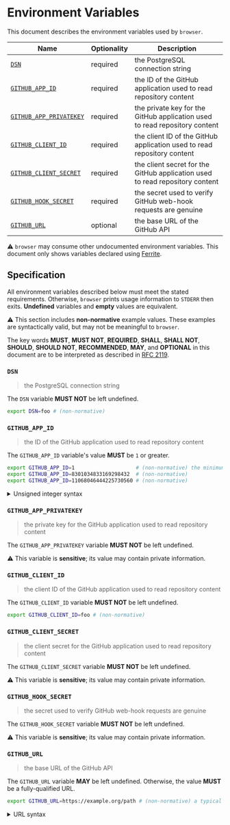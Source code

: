# Environment Variables

This document describes the environment variables used by `browser`.

| Name                      | Optionality | Description                                                                  |
| ------------------------- | ----------- | ---------------------------------------------------------------------------- |
| [`DSN`]                   | required    | the PostgreSQL connection string                                             |
| [`GITHUB_APP_ID`]         | required    | the ID of the GitHub application used to read repository content             |
| [`GITHUB_APP_PRIVATEKEY`] | required    | the private key for the GitHub application used to read repository content   |
| [`GITHUB_CLIENT_ID`]      | required    | the client ID of the GitHub application used to read repository content      |
| [`GITHUB_CLIENT_SECRET`]  | required    | the client secret for the GitHub application used to read repository content |
| [`GITHUB_HOOK_SECRET`]    | required    | the secret used to verify GitHub web-hook requests are genuine               |
| [`GITHUB_URL`]            | optional    | the base URL of the GitHub API                                               |

⚠️ `browser` may consume other undocumented environment variables. This document
only shows variables declared using [Ferrite].

## Specification

All environment variables described below must meet the stated requirements.
Otherwise, `browser` prints usage information to `STDERR` then exits.
**Undefined** variables and **empty** values are equivalent.

⚠️ This section includes **non-normative** example values. These examples are
syntactically valid, but may not be meaningful to `browser`.

The key words **MUST**, **MUST NOT**, **REQUIRED**, **SHALL**, **SHALL NOT**,
**SHOULD**, **SHOULD NOT**, **RECOMMENDED**, **MAY**, and **OPTIONAL** in this
document are to be interpreted as described in [RFC 2119].

### `DSN`

> the PostgreSQL connection string

The `DSN` variable **MUST NOT** be left undefined.

```bash
export DSN=foo # (non-normative)
```

### `GITHUB_APP_ID`

> the ID of the GitHub application used to read repository content

The `GITHUB_APP_ID` variable's value **MUST** be `1` or greater.

```bash
export GITHUB_APP_ID=1                    # (non-normative) the minimum accepted value
export GITHUB_APP_ID=8301034833169298432  # (non-normative)
export GITHUB_APP_ID=11068046444225730560 # (non-normative)
```

<details>
<summary>Unsigned integer syntax</summary>

Unsigned integers can only be specified using decimal (base-10) notation. A
leading sign (`+` or `-`) is not supported and **MUST NOT** be specified.

Internally, the `GITHUB_APP_ID` variable is represented using an unsigned 64-bit
integer type (`uint`); any value that overflows this data-type is invalid.

</details>

### `GITHUB_APP_PRIVATEKEY`

> the private key for the GitHub application used to read repository content

The `GITHUB_APP_PRIVATEKEY` variable **MUST NOT** be left undefined.

⚠️ This variable is **sensitive**; its value may contain private information.

### `GITHUB_CLIENT_ID`

> the client ID of the GitHub application used to read repository content

The `GITHUB_CLIENT_ID` variable **MUST NOT** be left undefined.

```bash
export GITHUB_CLIENT_ID=foo # (non-normative)
```

### `GITHUB_CLIENT_SECRET`

> the client secret for the GitHub application used to read repository content

The `GITHUB_CLIENT_SECRET` variable **MUST NOT** be left undefined.

⚠️ This variable is **sensitive**; its value may contain private information.

### `GITHUB_HOOK_SECRET`

> the secret used to verify GitHub web-hook requests are genuine

The `GITHUB_HOOK_SECRET` variable **MUST NOT** be left undefined.

⚠️ This variable is **sensitive**; its value may contain private information.

### `GITHUB_URL`

> the base URL of the GitHub API

The `GITHUB_URL` variable **MAY** be left undefined. Otherwise, the value
**MUST** be a fully-qualified URL.

```bash
export GITHUB_URL=https://example.org/path # (non-normative) a typical URL for a web page
```

<details>
<summary>URL syntax</summary>

A fully-qualified URL includes both a scheme (protocol) and a hostname. URLs are
not necessarily web addresses; `https://example.org` and
`mailto:contact@example.org` are both examples of fully-qualified URLs.

</details>

<!-- references -->

[`dsn`]: #DSN
[ferrite]: https://github.com/dogmatiq/ferrite
[`github_app_id`]: #GITHUB_APP_ID
[`github_app_privatekey`]: #GITHUB_APP_PRIVATEKEY
[`github_client_id`]: #GITHUB_CLIENT_ID
[`github_client_secret`]: #GITHUB_CLIENT_SECRET
[`github_hook_secret`]: #GITHUB_HOOK_SECRET
[`github_url`]: #GITHUB_URL
[rfc 2119]: https://www.rfc-editor.org/rfc/rfc2119.html
